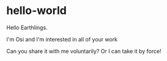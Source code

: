 # hello-world

Hello Earthlings.

I'm Osi and I'm interested in all of your work

Can you share it with me voluntarily?
Or I can take it by force!
